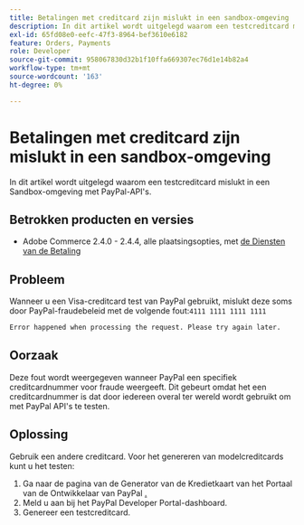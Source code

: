 ```yaml
---
title: Betalingen met creditcard zijn mislukt in een sandbox-omgeving
description: In dit artikel wordt uitgelegd waarom een testcreditcard mislukt in een Sandbox-omgeving met PayPal-API's.
exl-id: 65fd08e0-eefc-47f3-8964-bef3610e6182
feature: Orders, Payments
role: Developer
source-git-commit: 958067830d32b1f10ffa669307ec76d1e14b82a4
workflow-type: tm+mt
source-wordcount: '163'
ht-degree: 0%

---
```


# Betalingen met creditcard zijn mislukt in een sandbox-omgeving

In dit artikel wordt uitgelegd waarom een testcreditcard mislukt in een Sandbox-omgeving met PayPal-API&#39;s.

## Betrokken producten en versies

* Adobe Commerce 2.4.0 - 2.4.4, alle plaatsingsopties, met [ de Diensten van de Betaling ](https://marketplace.magento.com/magento-payment-services.html)

## Probleem

Wanneer u een Visa-creditcard test van PayPal gebruikt, mislukt deze soms door PayPal-fraudebeleid met de volgende fout:`4111 1111 1111 1111`

```bash
Error happened when processing the request. Please try again later.
```

## Oorzaak

Deze fout wordt weergegeven wanneer PayPal een specifiek creditcardnummer voor fraude weergeeft. Dit gebeurt omdat het een creditcardnummer is dat door iedereen overal ter wereld wordt gebruikt om met PayPal API&#39;s te testen.

## Oplossing

Gebruik een andere creditcard. Voor het genereren van modelcreditcards kunt u het testen:

1. Ga naar de pagina van de Generator van de Kredietkaart van het Portaal van de Ontwikkelaar van PayPal [.](https://developer.paypal.com/api/rest/sandbox/card-testing/#link-creditcardgenerator)
1. Meld u aan bij het PayPal Developer Portal-dashboard.
1. Genereer een testcreditcard.
